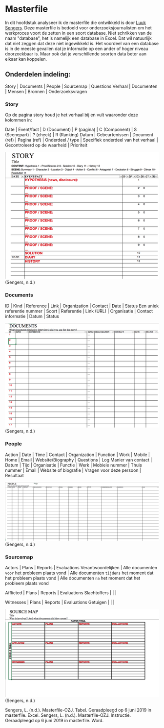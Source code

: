 # Masterfile


In dit hoofdstuk analyseer ik de masterfile die ontwikkeld is door [Luuk Sengers](www.luuksengers.nl). Deze masterfile is bedoeld voor onderzoeksjournalisten om het werkproces voort de zetten in een soort database. Niet schrikken van de naam "database", het is namelijk een database in Excel. Dat wil natuurlijk dat niet zeggen dat deze niet ingewikkeld is. Het voordeel van een database is in de meeste gevallen dat je informatie op een ander of hoger niveau doorzoekbaar is. Maar ook dat je verschillende soorten data beter aan elkaar kan koppelen.


## Onderdelen indeling:
Story | Documents | People | Sourcemap | Questions
Verhaal | Documenten | Mensen | Bronnen | Onderzoeksvragen

### Story
Op de pagina story houd je het verhaal bij en vult waaronder deze kolommen in:

Date | Event/fact | D (Document) | P (pagina) | C (Component) | S (Scenepart) | ? (check) | R (Ranking)
Datum | Gebeurtenissen | Document (ref) | Pagina (ref) | Onderdeel / type | Specifiek onderdeel van het verhaal | Gecontroleerd op de waarheid | Prioriteit

![Masterfile story](content/story.png)
(Sengers, n.d.)

### Documents

ID | Kind | Reference | Link | Organization | Contact | Date | Status
Een uniek referentie nummer | Soort | Referentie | Link (URL) | Organisatie | Contact informatie | Datum | Status

![Masterfile documents](content/documents.png)
(Sengers, n.d.)

### People

Action | Date | Time | Contact | Organization | Function | Work | Mobile | Home | Email | Website/Biography | Questions | Log
Manier van contact  | Datum | Tijd | Organisatie | Functie | Werk | Mobiele nummer | Thuis nummer | Email | Website of biografie | Vragen voor deze persoon | Resultaat

![Masterfile people](content/people.png)
(Sengers, n.d.)

### Sourcemap

Actors | Plans | Reports | Evaluations
Verantwoordelijken | Alle documenten `voor` het probleem plaats vond | Alle documenten `tijdens` het moment dat het probleem plaats vond | Alle documenten `na` het moment dat het probleem plaats vond

Afflicted | Plans | Reports | Evaluations
Slachtoffers | | |

Witnesses | Plans | Reports | Evaluations
Getuigen | | |

![Masterfile sourcemap](content/sourcemap.png)
(Sengers, n.d.)



Sengers, L. (n.d.). Masterfile-OZJ. Tabel. Geraadpleegd op 6 juni 2019 in masterfile. Excel.
Sengers, L. (n.d.). Masterfile-OZJ. Instructie. Geraadpleegd op 6 juni 2019 in masterfile. Word.
